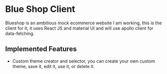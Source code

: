 # Blue Shop Client
Blueshop is an ambitious mock ecommerce website I am working, this is the client for it, it uses React JS and material UI and will use apollo client for data-fetching.

## Implemented Features
* Custom theme creator and selector, you can create your own custom theme, save it, edit it, use it, or delete it.
